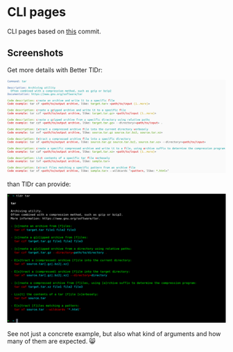 # CLI pages

CLI pages based on [this](https://github.com/tldr-pages/tldr/commit/69cb4e5122ad3b6594c39fd2a9f5fae8893047e2) commit.

## Screenshots

Get more details with Better TlDr:

![tar](./tar.jpg)

than TlDr can provide:

![tar-tldr](./tar-tldr.jpg)

See not just a concrete example, but also what kind of arguments and how many of
them are expected. 😸
